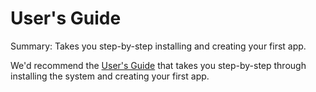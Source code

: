 # User's Guide

Summary: Takes you step-by-step installing and creating your first app.

We'd recommend the [User's Guide](https://docs.google.com/document/d/1EK3uVpX3aAUypNCLpxTcyp-1OTKuV67lFyXnuxzXXLA/edit?usp=sharing) that takes you step-by-step through installing the system and creating your first app.
